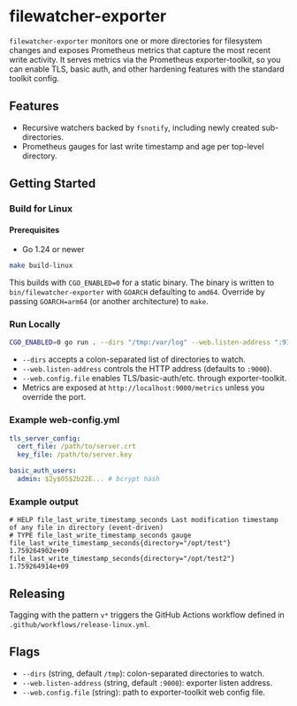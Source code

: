 # filewatcher-exporter

`filewatcher-exporter` monitors one or more directories for filesystem changes and exposes Prometheus metrics that capture the most recent write activity.
It serves metrics via the Prometheus exporter-toolkit, so you can enable TLS, basic auth, and other hardening features with the standard toolkit config.

## Features

- Recursive watchers backed by `fsnotify`, including newly created sub-directories.
- Prometheus gauges for last write timestamp and age per top-level directory.

## Getting Started

### Build for Linux

#### Prerequisites

- Go 1.24 or newer

```bash
make build-linux
```

This builds with `CGO_ENABLED=0` for a static binary. The binary is written to `bin/filewatcher-exporter` with `GOARCH` defaulting to `amd64`. Override by passing `GOARCH=arm64` (or another architecture) to `make`.

### Run Locally

```bash
CGO_ENABLED=0 go run . --dirs "/tmp:/var/log" --web.listen-address ":9100" --web.config.file web-config.yml
```

- `--dirs` accepts a colon-separated list of directories to watch.
- `--web.listen-address` controls the HTTP address (defaults to `:9000`).
- `--web.config.file` enables TLS/basic-auth/etc. through exporter-toolkit.
- Metrics are exposed at `http://localhost:9000/metrics` unless you override the port.

### Example web-config.yml

```yaml
tls_server_config:
  cert_file: /path/to/server.crt
  key_file: /path/to/server.key

basic_auth_users:
  admin: $2y$05$2b22E... # bcrypt hash
```

### Example output

```
# HELP file_last_write_timestamp_seconds Last modification timestamp of any file in directory (event-driven)
# TYPE file_last_write_timestamp_seconds gauge
file_last_write_timestamp_seconds{directory="/opt/test"} 1.759264902e+09
file_last_write_timestamp_seconds{directory="/opt/test2"} 1.759264914e+09
```

## Releasing

Tagging with the pattern `v*` triggers the GitHub Actions workflow defined in `.github/workflows/release-linux.yml`.

## Flags

- `--dirs` (string, default `/tmp`): colon-separated directories to watch.
- `--web.listen-address` (string, default `:9000`): exporter listen address.
- `--web.config.file` (string): path to exporter-toolkit web config file.

